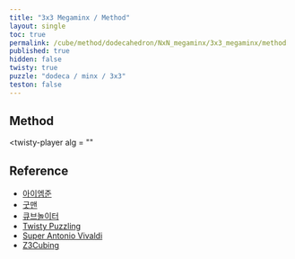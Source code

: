```yaml
---
title: "3x3 Megaminx / Method"
layout: single
toc: true
permalink: /cube/method/dodecahedron/NxN_megaminx/3x3_megaminx/method
published: true
hidden: false
twisty: true
puzzle: "dodeca / minx / 3x3"
teston: false
---
```

<span
  id     = "cube"
  puzzle = "{{page.puzzle}}"
  teston = "{{page.teston}}"
  camera-latitude           = 30
  camera-longitude          = 0
  experimental-stickering   = "full"
  experimental-setup-alg    = ""
  experimental-setup-anchor = "end" >
</span>

<head>
  <base target="_blank">
</head>



## Method

<twisty-player
  alg = ""
></twisty-player>



## Reference

- [아이엠준](https://youtu.be/2NUsMclrD-0)
- [굿맨](https://youtu.be/0U90izHIHfw)
- [큐브놀이터](https://youtu.be/51_Iv6DU8r8)
- [Twisty Puzzling](https://youtu.be/-HACOq5ojZU)
- [Super Antonio Vivaldi](https://youtu.be/Et7WbCXDvHc)
- [Z3Cubing](https://youtu.be/j4x61L5Onzk)